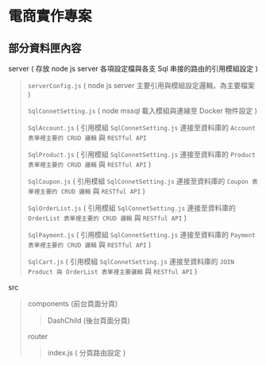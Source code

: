 # 電商實作專案
## 部分資料匣內容
server ( 存放 node js server 各項設定檔與各支 Sql 串接的路由的引用模組設定 )
> `serverConfig.js` ( node js server 主要引用與模組設定邏輯，為主要檔案 )
>
> `SqlConnetSetting.js` ( node mssql 載入模組與連線至 Docker 物件設定 )
>
> `SqlAccount.js` ( 引用模組 `SqlConnetSetting.js` 連接至資料庫的 `Account 表單裡主要的 CRUD 邏輯` 與 `RESTful API`
>
> `SqlProduct.js` ( 引用模組 `SqlConnetSetting.js` 連接至資料庫的 `Product 表單裡主要的 CRUD 邏輯` 與 `RESTful API` )
>
> `SqlCoupon.js` ( 引用模組 `SqlConnetSetting.js` 連接至資料庫的 `Coupon 表單裡主要的 CRUD 邏輯` 與 `RESTful API` )
>
> `SqlOrderList.js` ( 引用模組 `SqlConnetSetting.js` 連接至資料庫的 `OrderList 表單裡主要的 CRUD 邏輯` 與 `RESTful API` )
>
> `SqlPayment.js` ( 引用模組 `SqlConnetSetting.js` 連接至資料庫的 `Payment 表單裡主要的 CRUD 邏輯` 與 `RESTful API` )
>
> `SqlCart.js` ( 引用模組 `SqlConnetSetting.js` 連接至資料庫的 `JOIN Product 與 OrderList 表單裡主要邏輯` 與 `RESTful API` )
>
src
> components (前台頁面分頁)
>> DashChild (後台頁面分頁)
>
> router
>> index.js ( 分頁路由設定 )
